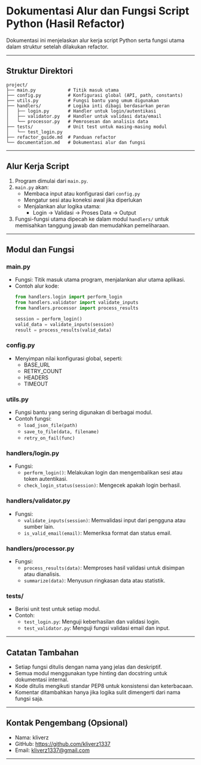 
# Dokumentasi Alur dan Fungsi Script Python (Hasil Refactor)

Dokumentasi ini menjelaskan alur kerja script Python serta fungsi utama dalam struktur setelah dilakukan refactor.

---

## Struktur Direktori

```text
project/
├── main.py            # Titik masuk utama
├── config.py          # Konfigurasi global (API, path, constants)
├── utils.py           # Fungsi bantu yang umum digunakan
├── handlers/          # Logika inti dibagi berdasarkan peran
│   ├── login.py       # Handler untuk login/autentikasi
│   ├── validator.py   # Handler untuk validasi data/email
│   └── processor.py   # Pemrosesan dan analisis data
├── tests/             # Unit test untuk masing-masing modul
│   └── test_login.py
├── refactor_guide.md  # Panduan refactor
└── documentation.md   # Dokumentasi alur dan fungsi
```

---

## Alur Kerja Script

1. Program dimulai dari `main.py`.
2. `main.py` akan:
   - Membaca input atau konfigurasi dari `config.py`
   - Mengatur sesi atau koneksi awal jika diperlukan
   - Menjalankan alur logika utama:
     - Login → Validasi → Proses Data → Output
3. Fungsi-fungsi utama dipecah ke dalam modul `handlers/` untuk memisahkan tanggung jawab dan memudahkan pemeliharaan.

---

## Modul dan Fungsi

### main.py
- Fungsi: Titik masuk utama program, menjalankan alur utama aplikasi.
- Contoh alur kode:
  ```python
  from handlers.login import perform_login
  from handlers.validator import validate_inputs
  from handlers.processor import process_results

  session = perform_login()
  valid_data = validate_inputs(session)
  result = process_results(valid_data)
  ```

### config.py
- Menyimpan nilai konfigurasi global, seperti:
  - BASE_URL
  - RETRY_COUNT
  - HEADERS
  - TIMEOUT

### utils.py
- Fungsi bantu yang sering digunakan di berbagai modul.
- Contoh fungsi:
  - `load_json_file(path)`
  - `save_to_file(data, filename)`
  - `retry_on_fail(func)`

### handlers/login.py
- Fungsi:
  - `perform_login()`: Melakukan login dan mengembalikan sesi atau token autentikasi.
  - `check_login_status(session)`: Mengecek apakah login berhasil.

### handlers/validator.py
- Fungsi:
  - `validate_inputs(session)`: Memvalidasi input dari pengguna atau sumber lain.
  - `is_valid_email(email)`: Memeriksa format dan status email.

### handlers/processor.py
- Fungsi:
  - `process_results(data)`: Memproses hasil validasi untuk disimpan atau dianalisis.
  - `summarize(data)`: Menyusun ringkasan data atau statistik.

### tests/
- Berisi unit test untuk setiap modul.
- Contoh:
  - `test_login.py`: Menguji keberhasilan dan validasi login.
  - `test_validator.py`: Menguji fungsi validasi email dan input.

---

## Catatan Tambahan

- Setiap fungsi ditulis dengan nama yang jelas dan deskriptif.
- Semua modul menggunakan type hinting dan docstring untuk dokumentasi internal.
- Kode ditulis mengikuti standar PEP8 untuk konsistensi dan keterbacaan.
- Komentar ditambahkan hanya jika logika sulit dimengerti dari nama fungsi saja.

---

## Kontak Pengembang (Opsional)

- Nama: kliverz
- GitHub: https://github.com/kliverz1337
- Email: kliverz1337@gmail.com

---